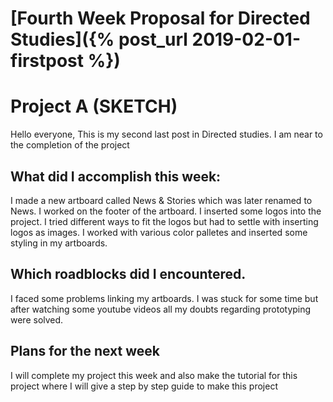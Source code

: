 # [Fourth Week Proposal for Directed Studies]({% post_url 2019-02-01-firstpost %})

# Project A (SKETCH)

 Hello everyone, This is my second last post in Directed studies. I am near to the 
 completion of the project


## What did I accomplish this week:
 I made a new artboard called News & Stories which was later renamed to News. I worked on
 the footer of the artboard. I inserted some logos into the project. I tried different 
 ways to fit the logos but had to settle with inserting logos as images. I worked with 
 various color palletes and inserted some styling in my artboards.

## Which roadblocks did I encountered.
 I faced some problems linking my artboards. I was stuck for some time but after watching
 some youtube videos all my doubts regarding prototyping were solved.
 
## Plans for the next week
 I will complete my project this week and also make the tutorial for this project where I 
 will give a step by step guide to make this project
 
